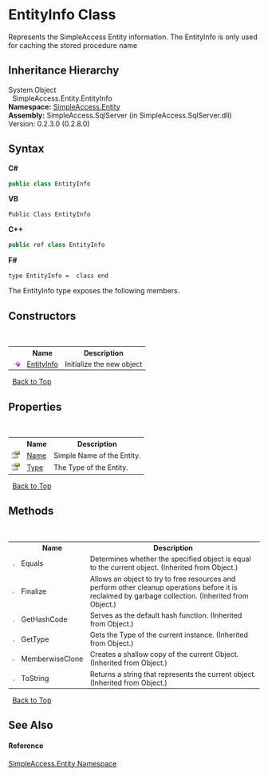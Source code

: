 # EntityInfo Class
 

Represents the SimpleAccess Entity information. The EntityInfo is only used for caching the stored procedure name


## Inheritance Hierarchy
System.Object<br />&nbsp;&nbsp;SimpleAccess.Entity.EntityInfo<br />
**Namespace:**&nbsp;<a href="4175bea4-ceac-e0a9-927d-9b8fb67bd317">SimpleAccess.Entity</a><br />**Assembly:**&nbsp;SimpleAccess.SqlServer (in SimpleAccess.SqlServer.dll) Version: 0.2.3.0 (0.2.8.0)

## Syntax

**C#**<br />
``` C#
public class EntityInfo
```

**VB**<br />
``` VB
Public Class EntityInfo
```

**C++**<br />
``` C++
public ref class EntityInfo
```

**F#**<br />
``` F#
type EntityInfo =  class end
```

The EntityInfo type exposes the following members.


## Constructors
&nbsp;<table><tr><th></th><th>Name</th><th>Description</th></tr><tr><td>![Public method](media/pubmethod.gif "Public method")</td><td><a href="89e65cca-e506-0296-51b6-b884db5f1316">EntityInfo</a></td><td>
Initialize the new object</td></tr></table>&nbsp;
<a href="#entityinfo-class">Back to Top</a>

## Properties
&nbsp;<table><tr><th></th><th>Name</th><th>Description</th></tr><tr><td>![Public property](media/pubproperty.gif "Public property")</td><td><a href="21246f95-0e2b-1159-84cb-719888f22553">Name</a></td><td>
Simple Name of the Entity.</td></tr><tr><td>![Public property](media/pubproperty.gif "Public property")</td><td><a href="6109b0c9-a9ba-5d74-2c09-eeb022a188cf">Type</a></td><td>
The Type of the Entity.</td></tr></table>&nbsp;
<a href="#entityinfo-class">Back to Top</a>

## Methods
&nbsp;<table><tr><th></th><th>Name</th><th>Description</th></tr><tr><td>![Public method](media/pubmethod.gif "Public method")</td><td>Equals</td><td>
Determines whether the specified object is equal to the current object.
 (Inherited from Object.)</td></tr><tr><td>![Protected method](media/protmethod.gif "Protected method")</td><td>Finalize</td><td>
Allows an object to try to free resources and perform other cleanup operations before it is reclaimed by garbage collection.
 (Inherited from Object.)</td></tr><tr><td>![Public method](media/pubmethod.gif "Public method")</td><td>GetHashCode</td><td>
Serves as the default hash function.
 (Inherited from Object.)</td></tr><tr><td>![Public method](media/pubmethod.gif "Public method")</td><td>GetType</td><td>
Gets the Type of the current instance.
 (Inherited from Object.)</td></tr><tr><td>![Protected method](media/protmethod.gif "Protected method")</td><td>MemberwiseClone</td><td>
Creates a shallow copy of the current Object.
 (Inherited from Object.)</td></tr><tr><td>![Public method](media/pubmethod.gif "Public method")</td><td>ToString</td><td>
Returns a string that represents the current object.
 (Inherited from Object.)</td></tr></table>&nbsp;
<a href="#entityinfo-class">Back to Top</a>

## See Also


#### Reference
<a href="4175bea4-ceac-e0a9-927d-9b8fb67bd317">SimpleAccess.Entity Namespace</a><br />